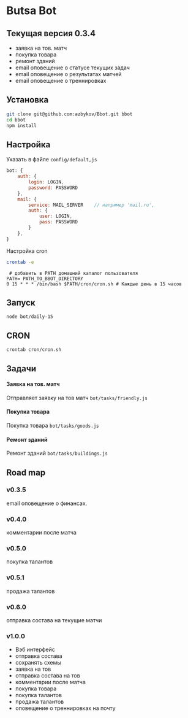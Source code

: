 Butsa Bot
==

## Текущая версия 0.3.4
* заявка на тов. матч
* покупка товара
* ремонт зданий
* email оповещение о статусе текущих задач
* email оповещение о результатах матчей
* email оповещение о треннировках


## Установка
```bash
git clone git@github.com:azbykov/Bbot.git bbot
cd bbot
npm install
```

## Настройка
Указать в  файле `config/default,js`

```js
bot: {
	auth: {
		login: LOGIN,
		password: PASSWORD
	},
	mail: {
		service: MAIL_SERVER	// например 'mail.ru',
		auth: {
			user: LOGIN,
			pass: PASSWORD
		}
	},
}
```

Настройка cron

```bash
crontab -e
```

```cron
 # добавить в PATH домашний каталог пользователя
PATH= PATH_TO_BBOT_DIRECTORY
0 15 * * * /bin/bash $PATH/cron/cron.sh # Каждые день в 15 часов

```


## Запуск
``
node bot/daily-15
``


## CRON
``
crontab cron/cron.sh
``

## Задачи

#### Заявка на тов. матч
Отправляет заявку на тов матч `bot/tasks/friendly.js`

#### Покупка товара
Покупка товара `bot/tasks/goods.js`

#### Ремонт зданий
Ремонт зданий `bot/tasks/buildings.js`


## Road map
### v0.3.5
email оповещение о финансах.
### v0.4.0
комментарии после матча
### v0.5.0
покупка талантов
### v0.5.1
продажа талантов
### v0.6.0
отправка состава на текущие матчи
### v1.0.0
* Вэб интерфейс
* отправка состава
* сохранять схемы
* заявка на тов
* отправка состава на тов
* комментарии после матча
* покупка товара
* покупка талантов
* продажа талантов
* оповещение о треннировках на почту
